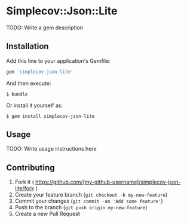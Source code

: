 # Simplecov::Json::Lite

TODO: Write a gem description

## Installation

Add this line to your application's Gemfile:

```ruby
gem 'simplecov-json-lite'
```

And then execute:

    $ bundle

Or install it yourself as:

    $ gem install simplecov-json-lite

## Usage

TODO: Write usage instructions here

## Contributing

1. Fork it ( https://github.com/[my-github-username]/simplecov-json-lite/fork )
2. Create your feature branch (`git checkout -b my-new-feature`)
3. Commit your changes (`git commit -am 'Add some feature'`)
4. Push to the branch (`git push origin my-new-feature`)
5. Create a new Pull Request
